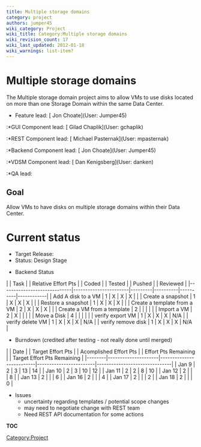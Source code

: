 ```yaml
---
title: Multiple storage domains
category: project
authors: jumper45
wiki_category: Project
wiki_title: Category:Multiple storage domains
wiki_revision_count: 17
wiki_last_updated: 2012-01-18
wiki_warnings: list-item?
---
```


# Multiple storage domains

The Multiple storage domain project aims to allow VMs to use disks located on more than one Storage Domain within the same Data Center.

*   Feature lead: [ Jon Choate](User: Jumper45)

:\*GUI Component lead: [ Gilad Chaplik](User: gchaplik)

:\*REST Component lead: [ Michael Pasternak](User: mpasternak)

:\*Backend Component lead: [ Jon Choate](User: Jumper45)

:\*VDSM Component lead: [ Dan Kenigsberg](User: danken)

:\*QA lead:

## Goal

Allow VMs to have disks on multiple storage domains within their Data Center.

# Current status

*   Target Release:
*   Status: Design Stage

<!-- -->

*   Backend Status

| | Task                      | | Relative Effort Pts | | Coded | | Tested | | Pushed | | Reviewed |
|-----------------------------|-----------------------|---------|----------|----------|------------|
| Add A disk to a VM          | 1                     | X       | X        | X        |            |
| Create a snapshot           | 1                     | X       | X        | X        |            |
| Restore a snapshot          | 1                     | X       | X        | X        |            |
| Create a template from a VM | 2                     | X       | X        | X        |            |
| Create a VM from a template | 2                     |         |          |          |            |
| Import a VM                 | 2                     | X       |          |          |            |
| Move a Disk                 | 4                     |         |          |          |            |
| verify export VM            | 1                     | X       | X        | X        | N/A        |
| verify delete VM            | 1                     | X       | X        | X        | N/A        |
| verify remove disk          | 1                     | X       | X        | X        | N/A        |

*   Burndown (credited after testing - not really done until merged)

| | Date | | Target Effort Pts | | Acomplished Effort Pts | | Effort Pts Remaining | | Target Effort Pts Remaining |
|--------|---------------------|--------------------------|------------------------|-------------------------------|
| Jan 9  | 2                   | 3                        | 13                     | 14                            |
| Jan 10 | 2                   | 3                        | 10                     | 12                            |
| Jan 11 | 2                   | 2                        | 8                      | 10                            |
| Jan 12 | 2                   |                          |                        | 8                             |
| Jan 13 | 2                   |                          |                        | 6                             |
| Jan 16 | 2                   |                          |                        | 4                             |
| Jan 17 | 2                   |                          |                        | 2                             |
| Jan 18 | 2                   |                          |                        | 0                             |

*   Issues
    -   uncertainty regarding templates / potential scope changes
    -   may need to negotiate change with REST team
    -   Need REST API documentation for some actions

__TOC__

<Category:Project>
